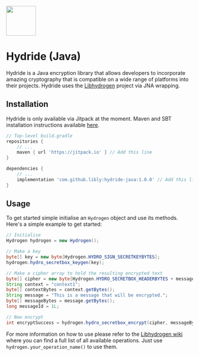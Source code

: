 
<br />

<img width="80" style="display: inline;" src="https://filedn.com/lssh2fV92SE8dRT5CWJvvSy/libly/hydride.png" />

<br />

# Hydride (Java)

Hydride is a Java encryption library that allows developers to incorporate amazing 
cryptography that is compatible on a wide range of platforms into their projects. 
Hydride uses the [Libhydrogen](https://github.com/jedisct1/libsodium) project via JNA wrapping.

## Installation

Hydride is only available via Jitpack at the moment. Maven and SBT installation instructions available [here](https://jitpack.io/).

```groovy
// Top-level build.gradle
repositories {
    // ...
    maven { url 'https://jitpack.io' } // Add this line
}

dependencies {
    // ...
    implementation 'com.github.libly:hydride-java:1.0.0' // Add this line
}
```

## Usage

To get started simple initialise an `Hydrogen` object and use its methods. Here's a simple example to get started:

```java
// Initialise
Hydrogen hydrogen = new Hydrogen();

// Make a key
byte[] key = new byte[Hydrogen.HYDRO_SIGN_SECRETKEYBYTES];
hydrogen.hydro_secretbox_keygen(key);

// Make a cipher array to hold the resulting encrypted text
byte[] cipher = new byte[Hydrogen.HYDRO_SECRETBOX_HEADERBYTES + messageBytes.length];
String context = "context1";
byte[] contextBytes = context.getBytes();
String message = "This is a message that will be encrypted.";
byte[] messageBytes = message.getBytes();
long messageId = 1L;

// Now encrypt
int encryptSuccess = hydrogen.hydro_secretbox_encrypt(cipher, messageBytes, messageBytes.length, messageId, contextBytes, key);
```

For more information on how to use please refer to the [Libhydrogen wiki](https://github.com/jedisct1/libhydrogen/wiki) where 
you can find a full list of all available operations. Just use `hydrogen.your_operation_name()` to use them.

